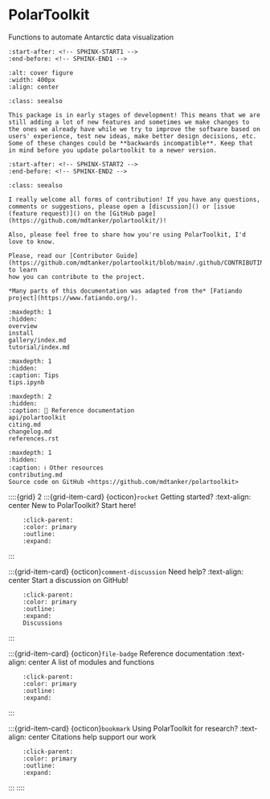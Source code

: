# PolarToolkit

Functions to automate Antarctic data visualization

```{include} ../README.md
:start-after: <!-- SPHINX-START1 -->
:end-before: <!-- SPHINX-END1 -->
```

```{image} cover_fig.png
:alt: cover figure
:width: 400px
:align: center
```

```{admonition} Early-stages of development
:class: seealso

This package is in early stages of development! This means that we are still adding a lot of new features and sometimes we make changes to the ones we already have while we try to improve the software based on users' experience, test new ideas, make better design decisions, etc. Some of these changes could be **backwards incompatible**. Keep that in mind before you update polartoolkit to a newer version.
```


```{include} ../README.md
:start-after: <!-- SPHINX-START2 -->
:end-before: <!-- SPHINX-END2 -->
```


```{admonition} How to contribute
:class: seealso

I really welcome all forms of contribution! If you have any questions, comments or suggestions, please open a [discussion]() or [issue (feature request)]() on the [GitHub page](https://github.com/mdtanker/polartoolkit/)!

Also, please feel free to share how you're using PolarToolkit, I'd love to know.

Please, read our [Contributor Guide](https://github.com/mdtanker/polartoolkit/blob/main/.github/CONTRIBUTING.md) to learn
how you can contribute to the project.
```

```{note}
*Many parts of this documentation was adapted from the* [Fatiando project](https://www.fatiando.org/).
```

```{toctree}
:maxdepth: 1
:hidden:
overview
install
gallery/index.md
tutorial/index.md
```

<!-- ```{nbgallery}
---
caption: 📚 Gallery
maxdepth: 1
glob:
---
gallery/basic_map
gallery/extend_pygmt
gallery/setting_projection
gallery/3D_stack
gallery/subplots
gallery/subplot_layout
``` -->

<!-- ```{nbgallery}
---
caption: 🚶 Tutorials
maxdepth: 1
glob:
---
tutorial/fetch_walkthrough
tutorial/profile_walkthrough
tutorial/regions_walkthrough
tutorial/utils_walkthrough
``` -->

```{toctree}
:maxdepth: 1
:hidden:
:caption: Tips
tips.ipynb
```

```{toctree}
:maxdepth: 2
:hidden:
:caption: 📖 Reference documentation
api/polartoolkit
citing.md
changelog.md
references.rst
```

```{toctree}
:maxdepth: 1
:hidden:
:caption: ℹ️ Other resources
contributing.md
Source code on GitHub <https://github.com/mdtanker/polartoolkit>
```


::::{grid} 2
:::{grid-item-card} {octicon}`rocket` Getting started?
:text-align: center
New to PolarToolkit? Start here!
```{button-ref} overview
    :click-parent:
    :color: primary
    :outline:
    :expand:
```
:::

:::{grid-item-card} {octicon}`comment-discussion` Need help?
:text-align: center
Start a discussion on GitHub!
```{button-link} https://github.com/mdtanker/polartoolkit/discussions
    :click-parent:
    :color: primary
    :outline:
    :expand:
    Discussions
```
:::

:::{grid-item-card} {octicon}`file-badge` Reference documentation
:text-align: center
A list of modules and functions
```{button-ref} api/polartoolkit
    :click-parent:
    :color: primary
    :outline:
    :expand:
```
:::

:::{grid-item-card} {octicon}`bookmark` Using PolarToolkit for research?
:text-align: center
Citations help support our work
```{button-ref} citing
    :click-parent:
    :color: primary
    :outline:
    :expand:
```
:::
::::